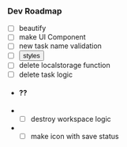 ### Dev Roadmap

- [ ] beautify <Modal></Modal>
- [ ] make UI Component <Loading />
- [ ] new task name validation
- [ ] <Button /> styles
- [ ] delete localstorage function
- [ ] delete task logic

- #### ??

- - [ ] destroy workspace logic
- - [ ] make icon with save status
